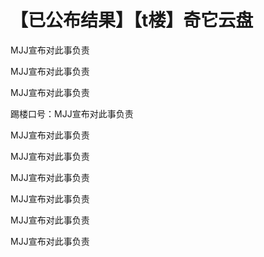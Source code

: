 # 【已公布结果】【t楼】奇它云盘


MJJ宣布对此事负责<br />


MJJ宣布对此事负责

MJJ宣布对此事负责

踢楼口号：MJJ宣布对此事负责

MJJ宣布对此事负责

MJJ宣布对此事负责

MJJ宣布对此事负责

MJJ宣布对此事负责<img id="aimg_h7nGx" onclick="zoom(this, this.src, 0, 0, 0)" class="zoom" src="https://cdn.jsdelivr.net/gh/hishis/forum-master/public/images/patch.gif" onmouseover="img_onmouseoverfunc(this)" onload="thumbImg(this)" border="0" alt="" />

MJJ宣布对此事负责

MJJ宣布对此事负责
